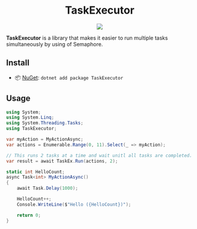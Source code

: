 
<h1 align="center">
    TaskExecutor
</h1>

<p align="center">
   <a href="https://nuget.org/packages/TaskExecutor"><img src="https://img.shields.io/nuget/dt/TaskExecutor.svg?label=Downloads&color=%233DDC84&logo=nuget&logoColor=%23fff&style=for-the-badge"></a>
</p>

**TaskExecutor** is a library that makes it easier to run multiple tasks simultaneously by using of Semaphore.

## Install

- 📦 [NuGet](https://nuget.org/packages/TaskExecutor): `dotnet add package TaskExecutor`

## Usage

```csharp
using System;
using System.Linq;
using System.Threading.Tasks;
using TaskExecutor;

var myAction = MyActionAsync;
var actions = Enumerable.Range(0, 11).Select(_ => myAction);

// This runs 2 tasks at a time and wait unitl all tasks are completed.
var result = await TaskEx.Run(actions, 2);

static int HelloCount;
async Task<int> MyActionAsync()
{
    await Task.Delay(1000);

    HelloCount++;
    Console.WriteLine($"Hello ({HelloCount})");

    return 0;
}
```
